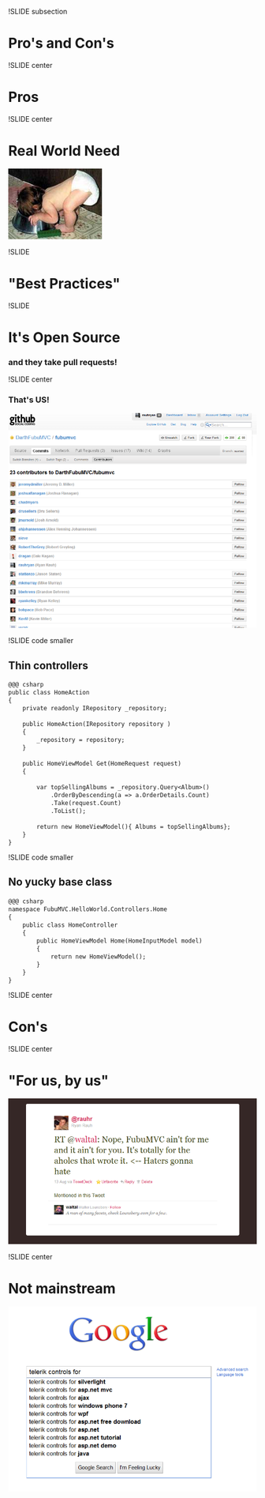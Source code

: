 !SLIDE subsection

# Pro's and Con's

!SLIDE center

# Pros

!SLIDE center 

# Real World Need
![dogfood](eating_dog_food.jpg)

!SLIDE

# "Best Practices"
!SLIDE

# It's Open Source #
### and they take pull requests! ###

!SLIDE center

### That's US! ###
![github](github_contributors.png) 

!SLIDE  code smaller

## Thin controllers ##

    @@@ csharp
    public class HomeAction
    {
        private readonly IRepository _repository;

        public HomeAction(IRepository repository )
        {
            _repository = repository;
        }

        public HomeViewModel Get(HomeRequest request)
        {

            var topSellingAlbums = _repository.Query<Album>()
                .OrderByDescending(a => a.OrderDetails.Count)
                .Take(request.Count)
                .ToList();

            return new HomeViewModel(){ Albums = topSellingAlbums};
        }
    }

!SLIDE code smaller

## No yucky base class
	@@@ csharp
	namespace FubuMVC.HelloWorld.Controllers.Home
	{
	    public class HomeController
	    {
			public HomeViewModel Home(HomeInputModel model)
			{
			    return new HomeViewModel();
			}
	    }
	}

!SLIDE center 

# Con's

!SLIDE center

# "For us, by us"
![not for you](haters_gonna_hate.png)

!SLIDE center
# Not mainstream
![google_search](google_controls.png)
